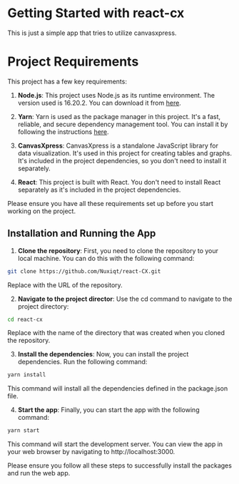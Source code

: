 # Getting Started with react-cx

This is just a simple app that tries to utilize canvasxpress.



# Project Requirements

This project has a few key requirements:

1. **Node.js**: This project uses Node.js as its runtime environment. The version used is 16.20.2. You can download it from [here](https://nodejs.org/en/download/).

2. **Yarn**: Yarn is used as the package manager in this project. It's a fast, reliable, and secure dependency management tool. You can install it by following the instructions [here](https://classic.yarnpkg.com/en/docs/install/).

3. **CanvasXpress**: CanvasXpress is a standalone JavaScript library for data visualization. It's used in this project for creating tables and graphs. It's included in the project dependencies, so you don't need to install it separately.

4. **React**: This project is built with React. You don't need to install React separately as it's included in the project dependencies.

Please ensure you have all these requirements set up before you start working on the project.

## Installation and Running the App

1. **Clone the repository**: First, you need to clone the repository to your local machine. You can do this with the following command:

```bash
git clone https://github.com/Nuxiqt/react-CX.git
```

Replace <repository-url> with the URL of the repository.

2. **Navigate to the project director**: Use the cd command to navigate to the project directory:

```bash
cd react-cx
```

Replace <project-directory> with the name of the directory that was created when you cloned the repository.

3. **Install the dependencies**: Now, you can install the project dependencies. Run the following command:

```bash
yarn install
```

This command will install all the dependencies defined in the package.json file.


4. **Start the app**: Finally, you can start the app with the following command:

```bash
yarn start
```

This command will start the development server. You can view the app in your web browser by navigating to http://localhost:3000.

Please ensure you follow all these steps to successfully install the packages and run the web app.

